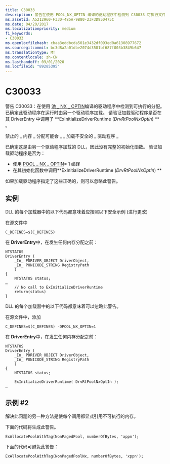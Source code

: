 ```yaml
---
title: C30033
description: 警告在使用 POOL_NX_OPTIN 编译的驱动程序中检测到 C30033 可执行文件分配。
ms.assetid: A5212960-F33D-485A-9B80-23F3D95D475C
ms.date: 04/20/2017
ms.localizationpriority: medium
f1_keywords:
- C30033
ms.openlocfilehash: cbaa3eddbcda501e3432df093ed0a61308977672
ms.sourcegitcommit: bc3d8a2a01dbe2074d3581bf687f003b3849b647
ms.translationtype: MT
ms.contentlocale: zh-CN
ms.lasthandoff: 09/01/2020
ms.locfileid: "89285395"
---
```

# <a name="c30033"></a>C30033


警告 C30033：在使用 [池 \_ NX \_ OPTIN](https://docs.microsoft.com/windows-hardware/drivers/kernel/single-binary-opt-in-pool-nx-optin)编译的驱动程序中检测到可执行的分配。 已确定此驱动程序在运行时由另一个驱动程序加载。 请验证加载驱动程序是否在其 DriverEntry 中调用了 **ExInitializeDriverRuntime (*DrvRtPoolNxOptIn*) ** 。

禁止的 \_ 内存 \_ 分配可能会 \_ \_ 加载不安全的 \_ 驱动程序 \_

已确定这是由另一个驱动程序加载的 DLL，因此没有完整的初始化函数。 验证加载驱动程序是否为：

-   使用 [POOL \_ NX \_ OPTIN](https://docs.microsoft.com/windows-hardware/drivers/kernel/single-binary-opt-in-pool-nx-optin)= 1 编译
-   在其初始化函数中调用**ExInitializeDriverRuntime (*DrvRtPoolNxOptIn*) **

如果加载驱动程序指定了这些正确的，则可以忽略此警告。

## <a name="span-idexamplespanspan-idexamplespanspan-idexamplespanexample"></a><span id="Example"></span><span id="example"></span><span id="EXAMPLE"></span>实例


DLL 的每个加载器中的以下代码都意味着应按照以下安全示例 (进行更改) 

在源文件中

```
C_DEFINES=$(C_DEFINES)
```

在 **DriverEntry**中，在发生任何内存分配之前：

```
NTSTATUS
DriverEntry (
    _In_ PDRIVER_OBJECT DriverObject,
    _In_ PUNICODE_STRING RegistryPath
    )
{
    NTSTATUS status;
…
    // No call to ExInitializeDriverRuntime
    return(status)
}
```

DLL 的每个加载器中的以下代码都意味着可以忽略此警告。

在源文件中，添加

```
C_DEFINES=$(C_DEFINES) -DPOOL_NX_OPTIN=1
```

在 **DriverEntry**中，在发生任何内存分配之前：

```
NTSTATUS
DriverEntry (
    _In_ PDRIVER_OBJECT DriverObject,
    _In_ PUNICODE_STRING RegistryPath
    )
{
    NTSTATUS status;

    ExInitializeDriverRuntime( DrvRtPoolNxOptIn );
…
```

## <a name="span-idexample2spanspan-idexample2spanspan-idexample2spanexample-2"></a><span id="Example2"></span><span id="example2"></span><span id="EXAMPLE2"></span>示例 #2


解决此问题的另一种方法是使每个调用都显式引用不可执行的内存。

下面的代码将生成此警告。

```
ExAllocatePoolWithTag(NonPagedPool, numberOfBytes, 'xppn');
```

下面的代码可避免此警告：

```
ExAllocatePoolWithTag(NonPagedPoolNx, numberOfBytes, 'xppn');
```

 

 





